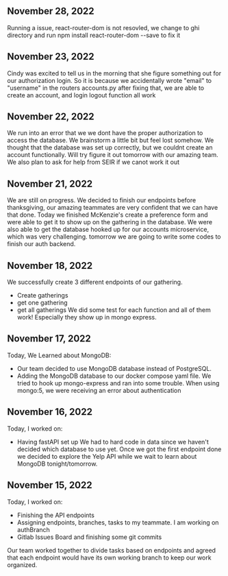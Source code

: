 ## November 28, 2022
Running a issue, react-router-dom is not resovled, we change to ghi directory and run
npm install react-router-dom --save to fix it


## November 23, 2022
Cindy was excited to tell us in the morning that she figure something out for our authorization login. So it is because we accidentally wrote "email" to "username" in the routers accounts.py
after fixing that, we are able to create an account, and login logout function all work

## November 22, 2022
We run into an error that we we dont have the proper authorization to access the database. We brainstorm a little bit but feel lost somehow. We thought that the database was set up correctly, but we couldnt create an account functionally. Will try figure it out tomorrow with our amazing team. We also plan to ask for help from SEIR if we canot work it out

## November  21, 2022
We are still on progress. We decided to finish our endpoints before thanksgiving, our amazing teammates are very confident that we can have that done. Today we finished McKenzie's create a preference form and were able to get it to show up on the gathering in the database. We were also able to get the database hooked up for our accounts microservice, which was very challenging.
tomorrow we are going to write some codes to finish our auth backend.

## November 18, 2022
We successfully create 3 different endpoints of our gathering.
- Create gatherings
- get one gathering
- get all gatherings
We did some test for each function and all of them work! Especially they show up in mongo express.

## November 17, 2022

Today, We Learned about MongoDB:
- Our team decided to use MongoDB database instead of PostgreSQL.
- Adding the MongoDB database to our docker compose yaml file. We tried to hook up mongo-express and ran into some trouble. When using mongo:5, we were receiving an error about authentication

## November 16, 2022

Today, I worked on:
- Having fastAPI set up
We had to hard code in data since we haven't decided which database to use yet. Once we got the first endpoint done we decided to explore the Yelp API while we wait to learn about MongoDB tonight/tomorrow.

## November 15, 2022

Today, I worked on:
- Finishing the API endpoints
- Assigning endpoints, branches, tasks to my teammate. I am working on authBranch
- Gitlab Issues Board and finishing some git commits

Our team worked together to divide tasks based on endpoints and agreed that each endpoint would have its own working branch to keep our work organized.
